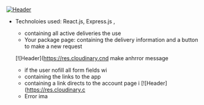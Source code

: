 

[![Header](https://res.cloudinary.com/hapiii/image/upload//c_scale,w_700/v1677774226/HYF/graduation%20project/erqfbjx2xkaywu0itxgt.gif)](https://some-url.dev/)
* Technoloies used: React.js, Express.js , 

    - containing all active deliveries the use
  * Your package page: containing the delivery information and a button to make a new request
  
  [![Header](https://res.cloudinary.cnd make anhrror message
    - if the user nofill all form fields wi
     - containing the links to the app 
     - containing a link directs to the account page i
      [![Header](https://res.cloudinary.c
    * Error ima
    

  
